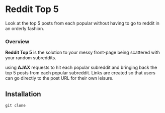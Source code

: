 # Reddit Top 5

Look at the top 5 posts from each popular without having to go to reddit in an orderly fashion.

### Overview

__Reddit Top 5__ is the solution to your messy front-page being scattered with your random subreddits.

using __AJAX__ requests to hit each popular subreddit and bringing back the top 5 posts from each popular subreddit. Links are created so that users can go directly to the post URL for their own leisure.

Installation
-----
`git clone`
